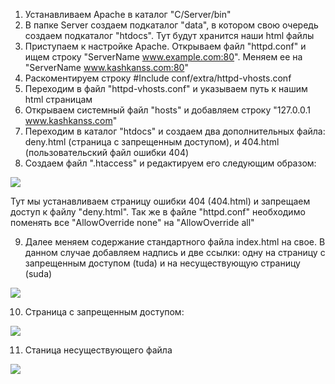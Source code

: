 1. Устанавливаем Apache в каталог "C/Server/bin"
2. В папке Server создаем подкаталог "data", в котором свою очередь создаем подкаталог "htdocs". Тут будут хранится наши html файлы
3. Приступаем к настройке Apache. Открываем файл "httpd.conf" и ищем строку "ServerName www.example.com:80". Меняем ее на "ServerName www.kashkanss.com:80"
4. Раскоментируем строку #Include conf/extra/httpd-vhosts.conf
5. Переходим в файл "httpd-vhosts.conf" и указываем путь к нашим html страницам
6. Открываем системный файл "hosts" и добавляем строку "127.0.0.1  www.kashkanss.com"
7. Переходим в каталог "htdocs" и создаем два дополнительных файла: deny.html (страница с запрещенным доступом), и 404.html (пользовательский файл ошибки 404)
8. Создаем файл ".htaccess" и редактируем его следующим образом: 
<img src="https://res.cloudinary.com/dumfmwhdt/image/upload/v1645220810/%D0%A1%D0%BD%D0%B8%D0%BC%D0%BE%D0%BA_%D1%8D%D0%BA%D1%80%D0%B0%D0%BD%D0%B0_2022-02-19_004638_b3pabb.png" />
  
  Тут мы устанавливаем страницу ошибки 404 (404.html) и запрещаем доступ к файлу "deny.html". Так же в файле "httpd.conf" необходимо поменять все "AllowOverride none" на "AllowOverride all" 

9. Далее меняем содержание стандартного файла index.html на свое. В данном случае добавляем надпись и две ссылки: одну на страницу с запрещенным доступом (tuda) и на несуществующую страницу (suda) 
<img src="https://res.cloudinary.com/dumfmwhdt/image/upload/v1645220507/%D0%A1%D0%BD%D0%B8%D0%BC%D0%BE%D0%BA_%D1%8D%D0%BA%D1%80%D0%B0%D0%BD%D0%B0_2022-02-19_004133_s1uwap.png" />

10. Страница с запрещенным доступом:

<img src="https://github.com/sega8800/screens/blob/main/%D0%A1%D0%BD%D0%B8%D0%BC%D0%BE%D0%BA%20%D1%8D%D0%BA%D1%80%D0%B0%D0%BD%D0%B0%202022-02-25%20142339.png" />

11. Станица несуществующего файла

<img src="https://github.com/sega8800/screens/blob/main/%D0%A1%D0%BD%D0%B8%D0%BC%D0%BE%D0%BA%20%D1%8D%D0%BA%D1%80%D0%B0%D0%BD%D0%B0%202022-02-25%20142550.png" />
